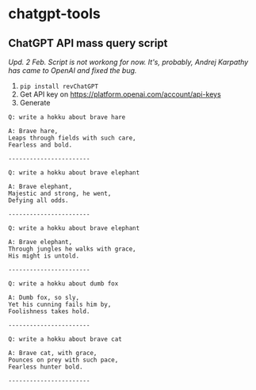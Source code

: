 # chatgpt-tools

## ChatGPT API mass query script

_Upd. 2 Feb. Script is not workong for now. It's, probably, Andrej Karpathy has came to OpenAI and fixed the bug._

1. `pip install revChatGPT`
2. Get API key on https://platform.openai.com/account/api-keys
3. Generate

```
Q: write a hokku about brave hare

A: Brave hare,
Leaps through fields with such care,
Fearless and bold.

-----------------------

Q: write a hokku about brave elephant

A: Brave elephant,
Majestic and strong, he went,
Defying all odds.

-----------------------

Q: write a hokku about brave elephant

A: Brave elephant,
Through jungles he walks with grace,
His might is untold.

-----------------------

Q: write a hokku about dumb fox

A: Dumb fox, so sly,
Yet his cunning fails him by,
Foolishness takes hold.

-----------------------

Q: write a hokku about brave cat

A: Brave cat, with grace,
Pounces on prey with such pace,
Fearless hunter bold.

-----------------------
```
